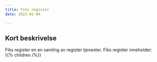 ```yaml
---
title: Fiks register 
date: 2023-01-04

---
```


## Kort beskrivelse
Fiks register en en samling av register tjenester. Fiks register inneholder:
{{% children  /%}}



